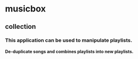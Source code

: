# musicbox
## collection
### This application can be used to manipulate playlists.
#### De-duplicate songs and combines playlists into new playlists.
